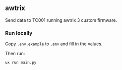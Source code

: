 ## awtrix

Send data to TC001 running awtrix 3 custom firmware.

### Run locally

Copy `.env.example` to `.env` and fill in the values.

Then run:

```bash
ux run main.py
```
